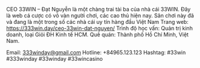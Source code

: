 CEO 33WIN – Đạt Nguyễn là một chàng trai tài ba của nhà cái 33WIN. Đây là web cá cược có vô vàn người chơi, các cao thủ hiện nay. Sân chơi này đã và đang là một trong số các nhà cái uy tín hàng đầu Việt Nam Trang web: https://333win.day/ceo-33win-dat-nguyen/
Trình độ học vấn: Quản trị kinh doanh, loại Giỏi ĐH Kinh tế HCM.
Quê quán: Thành phố Hồ Chí Minh, Việt Nam.

Email: 333winday@gmail.com
Hotline: +84965.123.123
Hashtag: #33win #333winday #33winday #33wincasino